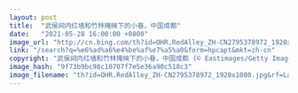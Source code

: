```yaml
---
layout: post
title:  "武侯祠内红墙和竹林掩映下的小巷，中国成都"
date:   "2021-05-28 16:00:00 +0800"
image_url: "http://cn.bing.com/th?id=OHR.RedAlley_ZH-CN2795378972_1920x1080.jpg&rf=LaDigue_1920x1080.jpg&pid=hp"
link: "/search?q=%e6%ad%a6%e4%be%af%e7%a5%a0&form=hpcapt&mkt=zh-cn"
copyright: "武侯祠内红墙和竹林掩映下的小巷，中国成都 (© Eastimages/Getty Images)"
image_hash: "9f73b9bc98c10707f7e5e36a90c518c3"
image_filename: "th?id=OHR.RedAlley_ZH-CN2795378972_1920x1080.jpg&rf=LaDigue_1920x1080.jpg&pid=hp"
---
```

